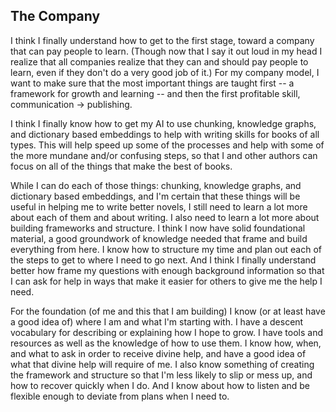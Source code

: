 ## The Company

I think I finally understand how to get to the first stage, toward a company that can pay people to learn. (Though
now that I say it out loud in my head I realize that all companies realize that they can and should pay people to 
learn, even if they don't do a very good job of it.) For my company model, I want to make sure that the most important
things are taught first -- a framework for growth and learning -- and then the first profitable skill, communication -> publishing.

I think I finally know how to get my AI to use chunking, knowledge graphs, and dictionary based embeddings to help with
writing skills for books of all types. This will help speed up some of the processes and help with some of the more mundane 
and/or confusing steps, so that I and other authors can focus on all of the things that make the best of books.

While I can do each of those things: chunking, knowledge graphs, and dictionary based embeddings, and I'm certain that these things will
be useful in helping me to write better novels, I still need to learn a lot more about each of them and about writing. I also need to 
learn a lot more about building frameworks and structure. I think I now have solid foundational material, a good groundwork of knowledge
needed that frame and build everything from here. I know how to structure my time and plan out each of the steps to get to where I need 
to go next. And I think I finally understand better how frame my questions with enough background information so that I can ask for help
in ways that make it easier for others to give me the help I need.

For the foundation (of me and this that I am building) I know (or at least have a good idea of) where I am and what I'm starting with.
I have a descent vocabulary for describing or explaining how I hope to grow. I have tools and resources as well as the knowledge of
how to use them. I know how, when, and what to ask in order to receive divine help, and have a good idea of what that divine help will 
require of me. I also know something of creating the framework and structure so that I'm less likely to slip or mess up, and how to 
recover quickly when I do. And I know about how to listen and be flexible enough to deviate from plans when I need to.
